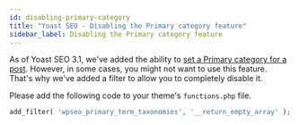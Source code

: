 ```yaml
---
id: disabling-primary-category
title: "Yoast SEO - Disabling the Primary category feature"
sidebar_label: Disabling the Primary category feature
---
```

As of Yoast SEO 3.1, we've added the ability to [set a Primary category for a post](https://yoast.com/help/how-to-select-a-primary-category/). 
However, in some cases, you might not want to use this feature. That's why we've added a filter to allow you to completely disable it.

Please add the following code to your theme's `functions.php` file.

```php
add_filter( 'wpseo_primary_term_taxonomies', '__return_empty_array' );
```
